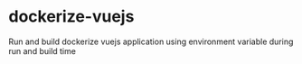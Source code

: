 # dockerize-vuejs
Run and build dockerize vuejs application using environment variable during run and build time
